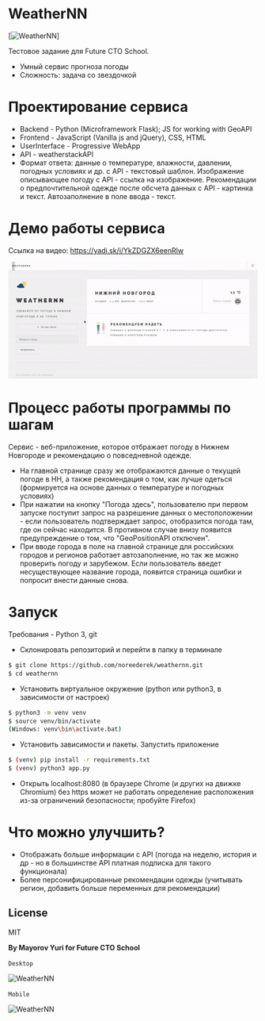 # WeatherNN

[![WeatherNN](https://i.ibb.co/py9dKJ7/logo.png)]

Тестовое задание для Future CTO School.

  - Умный сервис прогноза погоды
  - Сложность: задача со звездочкой

# Проектирование сервиса

  - Backend - Python (Microframework Flask); JS for working with GeoAPI
  - Frontend - JavaScript (Vanilla js and jQuery), CSS, HTML
  - UserInterface - Progressive WebApp
  - API - weatherstackAPI
  - Формат ответа: данные о температуре, влажности, давлении, погодных условиях и др. c API - текстовый шаблон. Изображение описывающее погоду с API - ссылка на изображение. Рекомендации о предпочтительной одежде после обсчета данных с API - картинка и текст. Автозаполнение в поле ввода - текст.
 
# Демо работы сервиса

Ссылка на видео: https://yadi.sk/i/YkZDGZX6eenRlw

![](Weathernn.gif)
# Процесс работы программы по шагам

Сервис - веб-приложение, которое отбражает погоду в Нижнем Новгороде и рекомендацию о повседневной одежде.
  - На главной странице сразу же отображаются данные о текущей погоде в НН, а также рекомендация о том, как лучше одеться (формируется на основе данных о температуре и погодных условиях)
  - При нажатии на кнопку "Погода здесь", пользователю при первом запуске поступит запрос на разрешение данных о местоположении - если пользователь подтверждает запрос, отобразится погода там, где он сейчас находится. В противном случае внизу появится предупреждение о том, что "GeoPositionAPI отключен".
  - При вводе города в поле на главной странице для российских городов и регионов работает автозаполнение, но так же можно проверить погоду и зарубежом. Если пользователь введет несуществующее название города, появится страница ошибки и попросит внести данные снова.

# Запуск

Требования - Python 3, git

- Склонировать репозиторий и перейти в папку в терминале
```sh
$ git clone https://github.com/noreederek/weathernn.git
$ cd weathernn
```
- Установить виртуальное окружение (python или python3, в зависимости от настроек)
```sh
$ python3 -m venv venv
$ source venv/bin/activate
(Windows: venv\bin\activate.bat)
```
- Установить зависимости и пакеты. Запустить приложение
```sh
$ (venv) pip install -r requirements.txt
$ (venv) python3 app.py
```
- Открыть localhost:8080 (в браузере Chrome (и других на движке Chromium) без https может не работать определение расположения из-за ограничений безопасности; пробуйте Firefox)

# Что можно улучшить?

  - Отображать больше информации с API (погода на неделю, история и др - но в большинстве API платная подписка для такого функционала)
  - Более персонифицированные рекомендации одежды (учитывать регион, добавить больше переменных для рекомендации)

License
----
MIT

**By Mayorov Yuri for Future CTO School**

`Desktop`

![WeatherNN](https://i.ibb.co/Srbr4XR/2020-04-14-21-11-27.png)

`Mobile`

![WeatherNN](https://i.ibb.co/ygSvNMd/2020-04-14-21-12-48.png)
